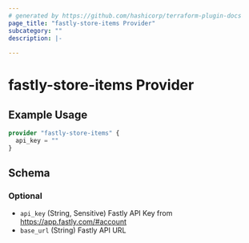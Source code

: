 ```yaml
---
# generated by https://github.com/hashicorp/terraform-plugin-docs
page_title: "fastly-store-items Provider"
subcategory: ""
description: |-
  
---
```


# fastly-store-items Provider



## Example Usage

```terraform
provider "fastly-store-items" {
  api_key = ""
}
```

<!-- schema generated by tfplugindocs -->
## Schema

### Optional

- `api_key` (String, Sensitive) Fastly API Key from https://app.fastly.com/#account
- `base_url` (String) Fastly API URL
